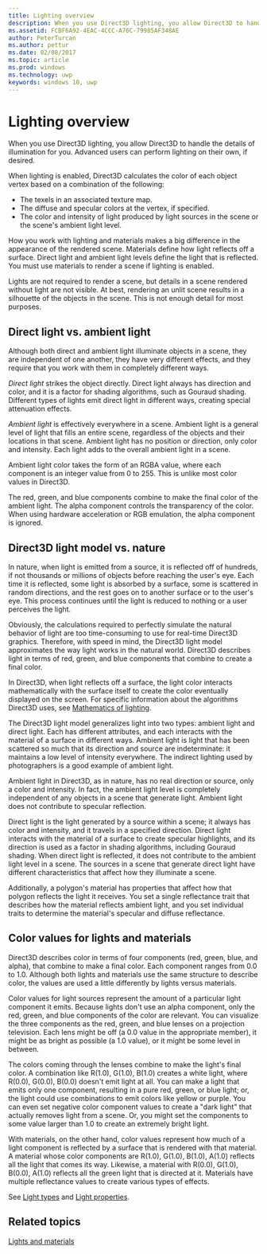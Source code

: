 ---title: Lighting overviewdescription: When you use Direct3D lighting, you allow Direct3D to handle the details of illumination for you. Advanced users can perform lighting on their own, if desired.ms.assetid: FCBF6A92-4EAC-4CCC-A76C-79985AF348AEauthor: PeterTurcanms.author: petturms.date: 02/08/2017ms.topic: articlems.prod: windowsms.technology: uwpkeywords: windows 10, uwp---# Lighting overviewWhen you use Direct3D lighting, you allow Direct3D to handle the details of illumination for you. Advanced users can perform lighting on their own, if desired.When lighting is enabled, Direct3D calculates the color of each object vertex based on a combination of the following:-   The texels in an associated texture map.-   The diffuse and specular colors at the vertex, if specified.-   The color and intensity of light produced by light sources in the scene or the scene's ambient light level.How you work with lighting and materials makes a big difference in the appearance of the rendered scene. Materials define how light reflects off a surface. Direct light and ambient light levels define the light that is reflected. You must use materials to render a scene if lighting is enabled.Lights are not required to render a scene, but details in a scene rendered without light are not visible. At best, rendering an unlit scene results in a silhouette of the objects in the scene. This is not enough detail for most purposes.## <span id="direct_light_vs._ambient_light"></span><span id="DIRECT_LIGHT_VS._AMBIENT_LIGHT"></span>Direct light vs. ambient lightAlthough both direct and ambient light illuminate objects in a scene, they are independent of one another, they have very different effects, and they require that you work with them in completely different ways.*Direct light* strikes the object directly. Direct light always has direction and color, and it is a factor for shading algorithms, such as Gouraud shading. Different types of lights emit direct light in different ways, creating special attenuation effects.*Ambient light* is effectively everywhere in a scene. Ambient light is a general level of light that fills an entire scene, regardless of the objects and their locations in that scene. Ambient light has no position or direction, only color and intensity. Each light adds to the overall ambient light in a scene.Ambient light color takes the form of an RGBA value, where each component is an integer value from 0 to 255. This is unlike most color values in Direct3D.The red, green, and blue components combine to make the final color of the ambient light. The alpha component controls the transparency of the color. When using hardware acceleration or RGB emulation, the alpha component is ignored.## <span id="direct3d_light_model_vs._nature"></span><span id="DIRECT3D_LIGHT_MODEL_VS._NATURE"></span>Direct3D light model vs. natureIn nature, when light is emitted from a source, it is reflected off of hundreds, if not thousands or millions of objects before reaching the user's eye. Each time it is reflected, some light is absorbed by a surface, some is scattered in random directions, and the rest goes on to another surface or to the user's eye. This process continues until the light is reduced to nothing or a user perceives the light.Obviously, the calculations required to perfectly simulate the natural behavior of light are too time-consuming to use for real-time Direct3D graphics. Therefore, with speed in mind, the Direct3D light model approximates the way light works in the natural world. Direct3D describes light in terms of red, green, and blue components that combine to create a final color.In Direct3D, when light reflects off a surface, the light color interacts mathematically with the surface itself to create the color eventually displayed on the screen. For specific information about the algorithms Direct3D uses, see [Mathematics of lighting](mathematics-of-lighting.md).The Direct3D light model generalizes light into two types: ambient light and direct light. Each has different attributes, and each interacts with the material of a surface in different ways. Ambient light is light that has been scattered so much that its direction and source are indeterminate: it maintains a low level of intensity everywhere. The indirect lighting used by photographers is a good example of ambient light.Ambient light in Direct3D, as in nature, has no real direction or source, only a color and intensity. In fact, the ambient light level is completely independent of any objects in a scene that generate light. Ambient light does not contribute to specular reflection.Direct light is the light generated by a source within a scene; it always has color and intensity, and it travels in a specified direction. Direct light interacts with the material of a surface to create specular highlights, and its direction is used as a factor in shading algorithms, including Gouraud shading. When direct light is reflected, it does not contribute to the ambient light level in a scene. The sources in a scene that generate direct light have different characteristics that affect how they illuminate a scene.Additionally, a polygon's material has properties that affect how that polygon reflects the light it receives. You set a single reflectance trait that describes how the material reflects ambient light, and you set individual traits to determine the material's specular and diffuse reflectance.## <span id="Color_Values_for_Lights_and_Materials"></span><span id="color_values_for_lights_and_materials"></span><span id="COLOR_VALUES_FOR_LIGHTS_AND_MATERIALS"></span>Color values for lights and materialsDirect3D describes color in terms of four components (red, green, blue, and alpha), that combine to make a final color. Each component ranges from 0.0 to 1.0. Although both lights and materials use the same structure to describe color, the values are used a little differently by lights versus materials.Color values for light sources represent the amount of a particular light component it emits. Because lights don't use an alpha component, only the red, green, and blue components of the color are relevant. You can visualize the three components as the red, green, and blue lenses on a projection television. Each lens might be off (a 0.0 value in the appropriate member), it might be as bright as possible (a 1.0 value), or it might be some level in between.The colors coming through the lenses combine to make the light's final color. A combination like R(1.0), G(1.0), B(1.0) creates a white light, where R(0.0), G(0.0), B(0.0) doesn't emit light at all. You can make a light that emits only one component, resulting in a pure red, green, or blue light; or, the light could use combinations to emit colors like yellow or purple. You can even set negative color component values to create a "dark light" that actually removes light from a scene. Or, you might set the components to some value larger than 1.0 to create an extremely bright light.With materials, on the other hand, color values represent how much of a light component is reflected by a surface that is rendered with that material. A material whose color components are R(1.0), G(1.0), B(1.0), A(1.0) reflects all the light that comes its way. Likewise, a material with R(0.0), G(1.0), B(0.0), A(1.0) reflects all the green light that is directed at it. Materials have multiple reflectance values to create various types of effects.See [Light types](light-types.md) and [Light properties](light-properties.md).## <span id="related-topics"></span>Related topics[Lights and materials](lights-and-materials.md)  